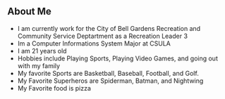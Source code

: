 ## About Me




- I am currently work for the City of Bell Gardens Recreation and Community Service Deptartment as a Recreation Leader 3
- Im a Computer Informations System Major at CSULA
- I am 21 years old 
- Hobbies include Playing Sports, Playing Video Games, and going out with my family
- My favorite Sports are Basketball, Baseball, Football, and Golf.
- My Favorite Superheros are Spiderman, Batman, and Nightwing
- My Favorite food is pizza

